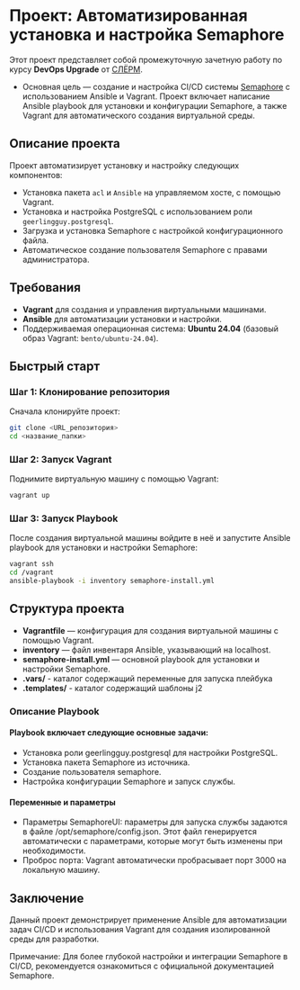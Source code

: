 # Проект: Автоматизированная установка и настройка Semaphore

Этот проект представляет собой промежуточную зачетную работу по курсу **DevOps Upgrade** от [СЛЁРМ](https://slurm.io/devops-upgrade). 
- Основная цель — создание и настройка CI/CD системы [Semaphore](https://semaphoreci.com/) с использованием Ansible и Vagrant. Проект включает написание Ansible playbook для установки и конфигурации Semaphore, а также Vagrant для автоматического создания виртуальной среды.

## Описание проекта

Проект автоматизирует установку и настройку следующих компонентов:
- Установка пакета `acl` и `Ansible` на управляемом хосте, с помощью Vagrant.
- Установка и настройка PostgreSQL с использованием роли `geerlingguy.postgresql`.
- Загрузка и установка Semaphore с настройкой конфигурационного файла.
- Автоматическое создание пользователя Semaphore с правами администратора.

## Требования

- **Vagrant** для создания и управления виртуальными машинами.
- **Ansible** для автоматизации установки и настройки.
- Поддерживаемая операционная система: **Ubuntu 24.04** (базовый образ Vagrant: `bento/ubuntu-24.04`).


## Быстрый старт

### Шаг 1: Клонирование репозитория

Сначала клонируйте проект:

```bash
git clone <URL_репозитория>
cd <название_папки>
```

### Шаг 2: Запуск Vagrant

Поднимите виртуальную машину с помощью Vagrant:

```bash
vagrant up
```
### Шаг 3: Запуск Playbook
После создания виртуальной машины войдите в неё и запустите Ansible playbook для установки и настройки Semaphore:

```bash
vagrant ssh
cd /vagrant
ansible-playbook -i inventory semaphore-install.yml
```
## Структура проекта

- **Vagrantfile** — конфигурация для создания виртуальной машины с помощью Vagrant.
- **inventory** — файл инвентаря Ansible, указывающий на localhost.
- **semaphore-install.yml** — основной playbook для установки и настройки Semaphore.
- **.vars/** - каталог содержащий переменные для запуска плейбука
- **.templates/** - каталог содержащий шаблоны j2
### Описание Playbook
#### Playbook включает следующие основные задачи:


- Установка роли geerlingguy.postgresql для настройки PostgreSQL.
- Установка пакета Semaphore из источника.
- Создание пользователя semaphore.
- Настройка конфигурации Semaphore и запуск службы.
#### Переменные и параметры
- Параметры SemaphoreUI: параметры для запуска службы задаются в файле /opt/semaphore/config.json. Этот файл генерируется автоматически с параметрами, которые могут быть изменены при необходимости.
- Проброс порта: Vagrant автоматически пробрасывает порт 3000 на локальную машину.
## Заключение
Данный проект демонстрирует применение Ansible для автоматизации задач CI/CD и использования Vagrant для создания изолированной среды для разработки.

Примечание: Для более глубокой настройки и интеграции Semaphore в CI/CD, рекомендуется ознакомиться с официальной документацией Semaphore.
